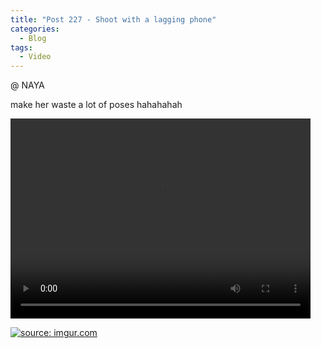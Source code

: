 ```yaml
---
title: "Post 227 - Shoot with a lagging phone"
categories:
  - Blog
tags:
  - Video
---
```


@ NAYA

make her waste a lot of poses hahahahah

<video width="480" height="320" controls="controls">
  <source src="https://imgur.com/a/2kagCK3.mp4" type="video/mp4">
</video>
<br/>

<a href="https://imgur.com/7l8Nnge"><img src="https://i.imgur.com/7l8Nnge.jpg" title="source: imgur.com" /></a>

<script src="https://utteranc.es/client.js"
        repo="serendipityinlife/serendipityinlife.github.io"
        issue-term="pathname"
        theme="github-light"
        crossorigin="anonymous"
        async>
</script>
